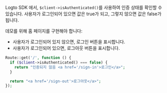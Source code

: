 Logto SDK 에서, `$client->isAuthenticated()`를 사용하여 인증 상태를 확인할 수 있습니다. 사용자가 로그인되어 있으면 값은 true가 되고, 그렇지 않으면 값은 false가 됩니다.

데모를 위해 홈 페이지를 구현해야 합니다:

- 사용자가 로그인되어 있지 않으면, 로그인 버튼을 표시합니다.
- 사용자가 로그인되어 있으면, 로그아웃 버튼을 표시합니다.

```php
Route::get('/', function () {
  if ($client->isAuthenticated() === false) {
    return "인증되지 않음 <a href='/sign-in'>로그인</a>";
  }

  return "<a href='/sign-out'>로그아웃</a>";
});
```
